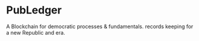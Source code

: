 # PubLedger

A Blockchain for democratic processes & fundamentals. records keeping for a new Republic and era.
